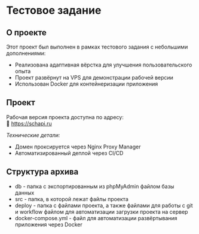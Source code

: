 # Тестовое задание

## О проекте

Этот проект был выполнен в рамках тестового задания с небольшими дополнениями:

* Реализована адаптивная вёрстка для улучшения пользовательского опыта
* Проект развёрнут на VPS для демонстрации рабочей версии
* Использован Docker для контейнеризации приложения

## Проект

Рабочая версия проекта доступна по адресу:  
🔗 <a href="https://schapi.ru" target="_blank" rel="noopener noreferrer">https://schapi.ru</a>

*Технические детали:*
* Домен проксируется через Nginx Proxy Manager
* Автоматизированный деплой через CI/CD

## Структура архива
* db - папка с экспортированным из phpMyAdmin файлом базы данных
* src - папка, в которой лежат файлы проекта
* deploy - папка с файлами проекта, а также файлами для работы с git и workflow файлом для автоматизации загрузки проекта на сервер
* docker-compose.yml - файл для автоматизации развёртывания приложения через Docker
